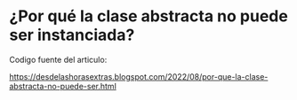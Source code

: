 # ¿Por qué la clase abstracta no puede ser instanciada?

Codigo fuente del articulo:

https://desdelashorasextras.blogspot.com/2022/08/por-que-la-clase-abstracta-no-puede-ser.html
